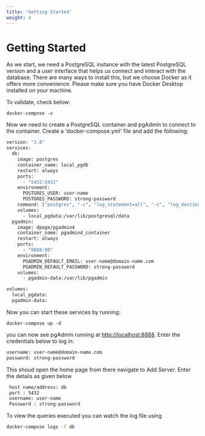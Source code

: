 ```yaml
---
title: 'Getting Started'
weight: 4
---
```


# Getting Started

As we start, we need a PostgreSQL instance with the latest PostgreSQL version and a user interface that helps us connect and interact with the database. There are many ways to install this, but we choose Docker as it offers more convenience. Please make sure you have Docker Desktop installed on your machine. 

To validate, check below:

```
docker-compose -v
```

Now we need to create a PostgreSQL container and pgAdmin to connect to the container. Create a 'docker-compose.yml' file and add the following:

```bash
version: "3.8"
services:
  db:
    image: postgres
    container_name: local_pgdb
    restart: always
    ports:
      - "5432:5432"
    environment:
      POSTGRES_USER: user-name
      POSTGRES_PASSWORD: strong-password
    command: ["postgres", "-c", "log_statement=all", "-c", "log_destination=stderr"]
    volumes:
      - local_pgdata:/var/lib/postgresql/data
  pgadmin:
    image: dpage/pgadmin4
    container_name: pgadmin4_container
    restart: always
    ports:
      - "8888:80"
    environment:
      PGADMIN_DEFAULT_EMAIL: user-name@domain-name.com
      PGADMIN_DEFAULT_PASSWORD: strong-password
    volumes:
      - pgadmin-data:/var/lib/pgadmin

volumes:
  local_pgdata:
  pgadmin-data:
```

Now you can start these services by running:

```
docker-compose up -d
```

you can now see pgAdmin running at [http://localhost:8888](http://localhost:8888). Enter the credentials below to log in:

```bash
username: user-name@domain-name.com
password: strong-password
```

This shoud open the home page from there navigate to Add Server. Enter the details as given below

```bash
 host name/address: db 
 port : 5432
 username: user-name
 Password : strong-password
```

To view the queries executed you can watch the log file using

```bash
docker-compose logs -f db
```